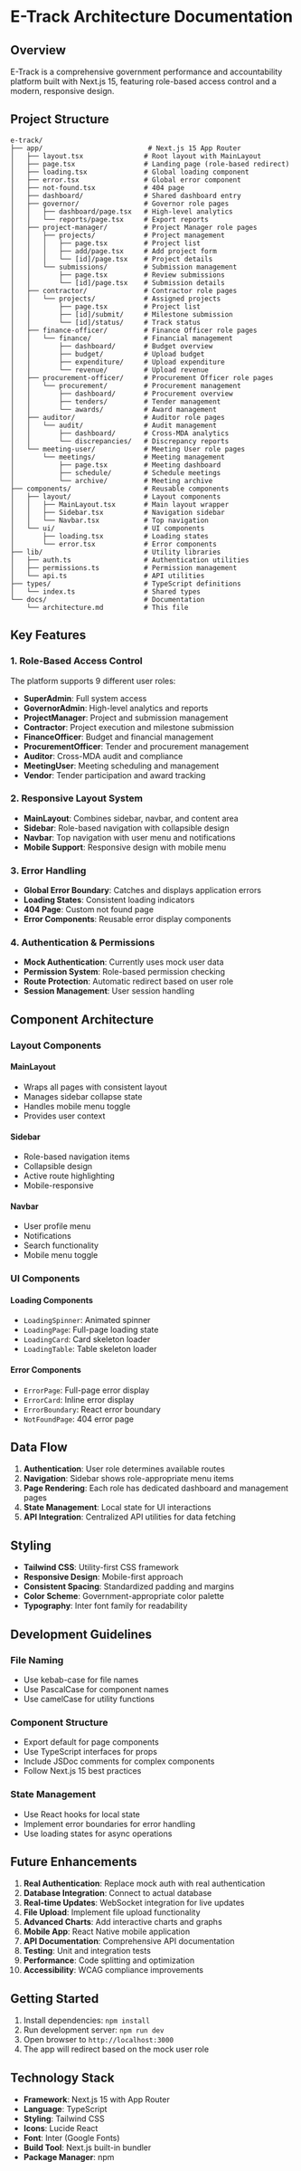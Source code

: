 # E-Track Architecture Documentation

## Overview

E-Track is a comprehensive government performance and accountability platform built with Next.js 15, featuring role-based access control and a modern, responsive design.

## Project Structure

```
e-track/
├── app/                          # Next.js 15 App Router
│   ├── layout.tsx               # Root layout with MainLayout
│   ├── page.tsx                 # Landing page (role-based redirect)
│   ├── loading.tsx              # Global loading component
│   ├── error.tsx                # Global error component
│   ├── not-found.tsx            # 404 page
│   ├── dashboard/               # Shared dashboard entry
│   ├── governor/                # Governor role pages
│   │   ├── dashboard/page.tsx   # High-level analytics
│   │   └── reports/page.tsx     # Export reports
│   ├── project-manager/         # Project Manager role pages
│   │   ├── projects/            # Project management
│   │   │   ├── page.tsx         # Project list
│   │   │   ├── add/page.tsx     # Add project form
│   │   │   └── [id]/page.tsx    # Project details
│   │   └── submissions/         # Submission management
│   │       ├── page.tsx         # Review submissions
│   │       └── [id]/page.tsx    # Submission details
│   ├── contractor/              # Contractor role pages
│   │   └── projects/            # Assigned projects
│   │       ├── page.tsx         # Project list
│   │       ├── [id]/submit/     # Milestone submission
│   │       └── [id]/status/     # Track status
│   ├── finance-officer/         # Finance Officer role pages
│   │   └── finance/             # Financial management
│   │       ├── dashboard/       # Budget overview
│   │       ├── budget/          # Upload budget
│   │       ├── expenditure/     # Upload expenditure
│   │       └── revenue/         # Upload revenue
│   ├── procurement-officer/     # Procurement Officer role pages
│   │   └── procurement/         # Procurement management
│   │       ├── dashboard/       # Procurement overview
│   │       ├── tenders/         # Tender management
│   │       └── awards/          # Award management
│   ├── auditor/                 # Auditor role pages
│   │   └── audit/               # Audit management
│   │       ├── dashboard/       # Cross-MDA analytics
│   │       └── discrepancies/   # Discrepancy reports
│   └── meeting-user/            # Meeting User role pages
│       └── meetings/            # Meeting management
│           ├── page.tsx         # Meeting dashboard
│           ├── schedule/        # Schedule meetings
│           └── archive/         # Meeting archive
├── components/                  # Reusable components
│   ├── layout/                  # Layout components
│   │   ├── MainLayout.tsx       # Main layout wrapper
│   │   ├── Sidebar.tsx          # Navigation sidebar
│   │   └── Navbar.tsx           # Top navigation
│   └── ui/                      # UI components
│       ├── loading.tsx          # Loading states
│       └── error.tsx            # Error components
├── lib/                         # Utility libraries
│   ├── auth.ts                  # Authentication utilities
│   ├── permissions.ts           # Permission management
│   └── api.ts                   # API utilities
├── types/                       # TypeScript definitions
│   └── index.ts                 # Shared types
└── docs/                        # Documentation
    └── architecture.md          # This file
```

## Key Features

### 1. Role-Based Access Control

The platform supports 9 different user roles:

- **SuperAdmin**: Full system access
- **GovernorAdmin**: High-level analytics and reports
- **ProjectManager**: Project and submission management
- **Contractor**: Project execution and milestone submission
- **FinanceOfficer**: Budget and financial management
- **ProcurementOfficer**: Tender and procurement management
- **Auditor**: Cross-MDA audit and compliance
- **MeetingUser**: Meeting scheduling and management
- **Vendor**: Tender participation and award tracking

### 2. Responsive Layout System

- **MainLayout**: Combines sidebar, navbar, and content area
- **Sidebar**: Role-based navigation with collapsible design
- **Navbar**: Top navigation with user menu and notifications
- **Mobile Support**: Responsive design with mobile menu

### 3. Error Handling

- **Global Error Boundary**: Catches and displays application errors
- **Loading States**: Consistent loading indicators
- **404 Page**: Custom not found page
- **Error Components**: Reusable error display components

### 4. Authentication & Permissions

- **Mock Authentication**: Currently uses mock user data
- **Permission System**: Role-based permission checking
- **Route Protection**: Automatic redirect based on user role
- **Session Management**: User session handling

## Component Architecture

### Layout Components

#### MainLayout
- Wraps all pages with consistent layout
- Manages sidebar collapse state
- Handles mobile menu toggle
- Provides user context

#### Sidebar
- Role-based navigation items
- Collapsible design
- Active route highlighting
- Mobile-responsive

#### Navbar
- User profile menu
- Notifications
- Search functionality
- Mobile menu toggle

### UI Components

#### Loading Components
- `LoadingSpinner`: Animated spinner
- `LoadingPage`: Full-page loading state
- `LoadingCard`: Card skeleton loader
- `LoadingTable`: Table skeleton loader

#### Error Components
- `ErrorPage`: Full-page error display
- `ErrorCard`: Inline error display
- `ErrorBoundary`: React error boundary
- `NotFoundPage`: 404 error page

## Data Flow

1. **Authentication**: User role determines available routes
2. **Navigation**: Sidebar shows role-appropriate menu items
3. **Page Rendering**: Each role has dedicated dashboard and management pages
4. **State Management**: Local state for UI interactions
5. **API Integration**: Centralized API utilities for data fetching

## Styling

- **Tailwind CSS**: Utility-first CSS framework
- **Responsive Design**: Mobile-first approach
- **Consistent Spacing**: Standardized padding and margins
- **Color Scheme**: Government-appropriate color palette
- **Typography**: Inter font family for readability

## Development Guidelines

### File Naming
- Use kebab-case for file names
- Use PascalCase for component names
- Use camelCase for utility functions

### Component Structure
- Export default for page components
- Use TypeScript interfaces for props
- Include JSDoc comments for complex components
- Follow Next.js 15 best practices

### State Management
- Use React hooks for local state
- Implement error boundaries for error handling
- Use loading states for async operations

## Future Enhancements

1. **Real Authentication**: Replace mock auth with real authentication
2. **Database Integration**: Connect to actual database
3. **Real-time Updates**: WebSocket integration for live updates
4. **File Upload**: Implement file upload functionality
5. **Advanced Charts**: Add interactive charts and graphs
6. **Mobile App**: React Native mobile application
7. **API Documentation**: Comprehensive API documentation
8. **Testing**: Unit and integration tests
9. **Performance**: Code splitting and optimization
10. **Accessibility**: WCAG compliance improvements

## Getting Started

1. Install dependencies: `npm install`
2. Run development server: `npm run dev`
3. Open browser to `http://localhost:3000`
4. The app will redirect based on the mock user role

## Technology Stack

- **Framework**: Next.js 15 with App Router
- **Language**: TypeScript
- **Styling**: Tailwind CSS
- **Icons**: Lucide React
- **Font**: Inter (Google Fonts)
- **Build Tool**: Next.js built-in bundler
- **Package Manager**: npm
